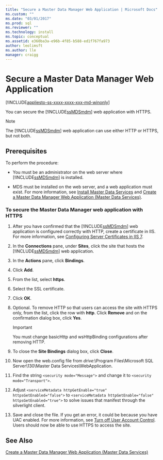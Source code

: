```yaml
---
title: "Secure a Master Data Manager Web Application | Microsoft Docs"
ms.custom: ""
ms.date: "03/01/2017"
ms.prod: sql
ms.reviewer: ""
ms.technology: install
ms.topic: conceptual
ms.assetid: e360ba3a-e96b-4f85-b588-ed1f767fa973
author: leolimsft
ms.author: lle
manager: craigg
---
```

# Secure a Master Data Manager Web Application

[!INCLUDE[appliesto-ss-xxxx-xxxx-xxx-md-winonly](../../includes/appliesto-ss-xxxx-xxxx-xxx-md-winonly.md)]

  You can secure the [!INCLUDE[ssMDSmdm](../../includes/ssmdsmdm-md.md)] web application with HTTPS.  
  
> [!NOTE]  
>  The [!INCLUDE[ssMDSmdm](../../includes/ssmdsmdm-md.md)] web application can use either HTTP or HTTPS, but not both.  
  
## Prerequisites  
 To perform the procedure:  
  
-   You must be an administrator on the web server where [!INCLUDE[ssMDSmdm](../../includes/ssmdsmdm-md.md)] is installed.  
  
-   MDS must be installed on the web server, and a web application must exist. For more information, see [Install Master Data Services](../../master-data-services/install-windows/install-master-data-services.md) and [Create a Master Data Manager Web Application &#40;Master Data Services&#41;](../../master-data-services/install-windows/create-a-master-data-manager-web-application-master-data-services.md).  
  
### To secure the Master Data Manager web application with HTTPS  
  
1.  After you have confirmed that the [!INCLUDE[ssMDSmdm](../../includes/ssmdsmdm-md.md)] web application is configured correctly with HTTP, create a certificate in IIS. For more information, see [Configuring Server Certificates in IIS 7](http://technet.microsoft.com/library/cc732230\(WS.10\).aspx).  
  
2.  In the **Connections** pane, under **Sites**, click the site that hosts the [!INCLUDE[ssMDSmdm](../../includes/ssmdsmdm-md.md)] web application.  
  
3.  In the **Actions** pane, click **Bindings**.  
  
4.  Click **Add**.  
  
5.  From the list, select **https**.  
  
6.  Select the SSL certificate.  
  
7.  Click **OK**.  
  
8.  Optional. To remove HTTP so that users can access the site with HTTPS only, from the list, click the row with **http**. Click **Remove** and on the confirmation dialog box, click **Yes**.  
  
    > [!IMPORTANT]  
    >  You must change basicHttp and wsHttpBinding configurations after removing HTTP.  
  
9. To close the **Site Bindings** dialog box, click **Close**.  
  
10. Now open the web.config file from *drive*:\Program Files\Microsoft SQL Server\130\Master Data Services\WebApplication.  
  
11. Find the string `<security mode="Message">` and change it to `<security mode="Transport">`.  

12. Adjust `<serviceMetadata httpGetEnable="true" httpsGetEnabled="false">` to `<serviceMetadata httpGetEnable="false" httpsGetEnabled="true">` to solve issues that manifest through the silverlight client.
  
13. Save and close the file. If you get an error, it could be because you have UAC enabled. For more information, see [Turn off User Account Control](http://technet.microsoft.com/library/cc709691\(WS.10\).aspx). Users should now be able to use HTTPS to access the site.  
  
## See Also  
 [Create a Master Data Manager Web Application &#40;Master Data Services&#41;](../../master-data-services/install-windows/create-a-master-data-manager-web-application-master-data-services.md)  
  
  
